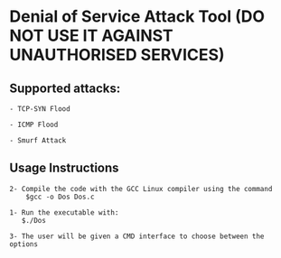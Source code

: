 # Denial of Service Attack Tool (**DO NOT USE IT AGAINST UNAUTHORISED SERVICES**)

## Supported attacks:
    - TCP-SYN Flood
  
    - ICMP Flood
  
    - Smurf Attack
  
## Usage Instructions
    2- Compile the code with the GCC Linux compiler using the command
        $gcc -o Dos Dos.c
    
    1- Run the executable with:
       $./Dos

    3- The user will be given a CMD interface to choose between the options 
